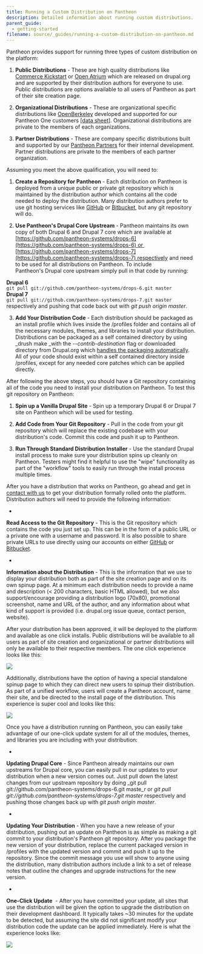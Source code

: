 ```yaml
---
title: Running a Custom Distribution on Pantheon
description: Detailed information about running custom distributions.
parent_guide:
  - getting-started
filename: source/_guides/running-a-custom-distribution-on-pantheon.md
---
```


Pantheon provides support for running three types of custom distribution on the platform:

1. **Public Distributions** - These are high quality distributions like [Commerce Kickstart](http://drupal.org/project/commerce_kickstart) or [Open Atrium](http://drupal.org/project/openatrium) which are released on drupal.org and are supported by their distribution authors for everyone to use. Public distributions are options available to all users of Pantheon as part of their site creation page.

2. **Organizational Distributions** - These are organizational specific distributions like [OpenBerkeley](http://vcaf.berkeley.edu/initiatives/vcio-projects/open-berkeley) developed and supported for our Pantheon One customers [[data sheet](https://www.getpantheon.com/sites/default/files/Zeus%20Plan%20Datasheet.pdf)]. Organizational distributions are private to the members of each organizations.

3. **Partner Distributions** - These are company specific distributions built and supported by our [Pantheon Partners](https://www.getpantheon.com/partners/program) for their internal development. Partner distributions are private to the members of each partner organization.

Assuming you meet the above qualification, you will need to:

1. **Create a Repository for Pantheon** - Each distribution on Pantheon is deployed from a unique public or private git repository which is maintained by the distribution author which contains all the code needed to deploy the distribution. Many distribution authors prefer to use git hosting services like [GitHub](https://github.com/) or [Bitbucket](https://bitbucket.org/), but any git repository will do.

2. **Use Pantheon's Drupal Core Upstream** - Pantheon maintains its own copy of both Drupal 6 and Drupal 7 core which are available at [https://github.com/pantheon-systems/drops-6](https://github.com/pantheon-systems/drops-6) or  [https://github.com/pantheon-systems/drops-7](https://github.com/pantheon-systems/drops-7) respectively and need to be used for all distributions on Pantheon. To include Pantheon's Drupal core upstream simply pull in that code by running:



**Drupal 6**  
`git pull git://github.com/pantheon-systems/drops-6.git master`  
**Drupal 7**  
`git pull git://github.com/pantheon-systems/drops-7.git master` respectively and pushing that code back out with _git push origin master_.

3. **Add Your Distribution Code** - Each distribution should be packaged as an install profile which lives inside the /profiles folder and contains all of the necessary modules, themes, and libraries to install your distribution. Distributions can be packaged as a self contained directory by using _drush make _with the _--contrib-destination_ flag or downloaded directory from Drupal.org which [handles the packaging automatically](http://drupal.org/developing/distributions/drupalorg). All of your code should exist within a self contained directory inside /profiles, except for any needed core patches which can be applied directly.

​After following the above steps, you should have a Git repository containing all of the code you need to install your distribution on Pantheon. To test this git repository on Pantheon:

1. **Spin up a Vanilla Drupal Site** - Spin up a temporary Drupal 6 or Drupal 7 site on Pantheon which will be used for testing.

2. **Add Code from Your Git Repository** - Pull in the code from your git repository which will replace the existing codebase with your distribution's code. Commit this code and push it up to Pantheon.

3. **Run Through Standard Distribution Installer** - Use the standard Drupal install process to make sure your distribution spins up cleanly on Pantheon. Testers might find it helpful to use the "wipe" functionality as part of the "workflow" tools to easily run through the install process multiple times. 

After you have a distribution that works on Pantheon, go ahead and get in [contact with us](https://www.getpantheon.com/contact) to get your distribution formally rolled onto the platform. Distribution authors will need to provide the following information:

-

**Read Access to the Git Repository** - This is the Git repository which contains the code you just set up. This can be in the form of a public URL or a private one with a username and password. It is also possible to share private URLs to use directly using our accounts on either [GitHub](http://github.com/gf-pantheon) or [Bitbucket](https://bitbucket.org/pantheon_distributions). 

-

**Information about the Distribution** - This is the information that we use to display your distribution both as part of the site creation page and on its own spinup page. At a minimum each distribution needs to provide a name and description (< 200 characters, basic HTML allowed), but we also support/encourage providing a distribution logo (70x80), promotional screenshot, name and URL of the author, and any information about what kind of support is provided (i.e. drupal.org issue queue, contact person, website).

After your distribution has been approved, it will be deployed to the platform and available as one click installs. Public distributions will be available to all users as part of site creation and organizational or partner distributions will only be available to their respective members. The one click experience looks like this:

![](https://pantheon-systems.desk.com/customer/portal/attachments/150755)

Additionally, distributions have the option of having a special standalone spinup page to which they can direct new users to spinup their distribution. As part of a unified workflow, users will create a Pantheon account, name their site, and be directed to the install page of the distribution. This experience is super cool and looks like this:

![](https://pantheon-systems.desk.com/customer/portal/attachments/150737)

Once you have a distribution running on Pantheon, you can easily take advantage of our one-click update system for all of the modules, themes, and libraries you are including with your distribution:

-

**Updating Drupal Core** - Since Pantheon already maintains our own upstreams for Drupal core, you can easily pull in our updates to your distribution when a new version comes out. Just pull down the latest changes from our upstream repository by doing _git pull git://github.com/pantheon-systems/drops-6.git maste_r or _git pull git://github.com/pantheon-systems/drops-7.git master_ respectively and pushing those changes back up with _git push origin master_.

-

**Updating Your Distribution** - When you have a new release of your distribution, pushing out an update on Pantheon is as simple as making a git commit to your distribution's Pantheon git repository. After you package the new version of your distribution, replace the current packaged version in /profiles with the updated version and commit and push it up to the repository. Since the commit message you use will show to anyone using the distribution, many distribution authors include a link to a set of release notes that outline the changes and upgrade instructions for the new version.

-

**One-Click Update**  - After you have committed your update, all sites that use the distribution will be given the option to upgrade the distribution on their development dashboard. It typically takes ~30 minutes for the update to be detected, but assuming the site did not significant modify your distribution code the update can be applied immediately. Here is what the experience looks like:

![](https://pantheon-systems.desk.com/customer/portal/attachments/150756)
